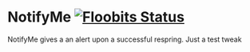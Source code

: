 # NotifyMe [![Floobits Status](https://floobits.com/FromDerik/CodeSquad.svg)](https://floobits.com/FromDerik/CodeSquad/redirect)

NotifyMe gives a an alert upon a successful respring.
Just a test tweak
